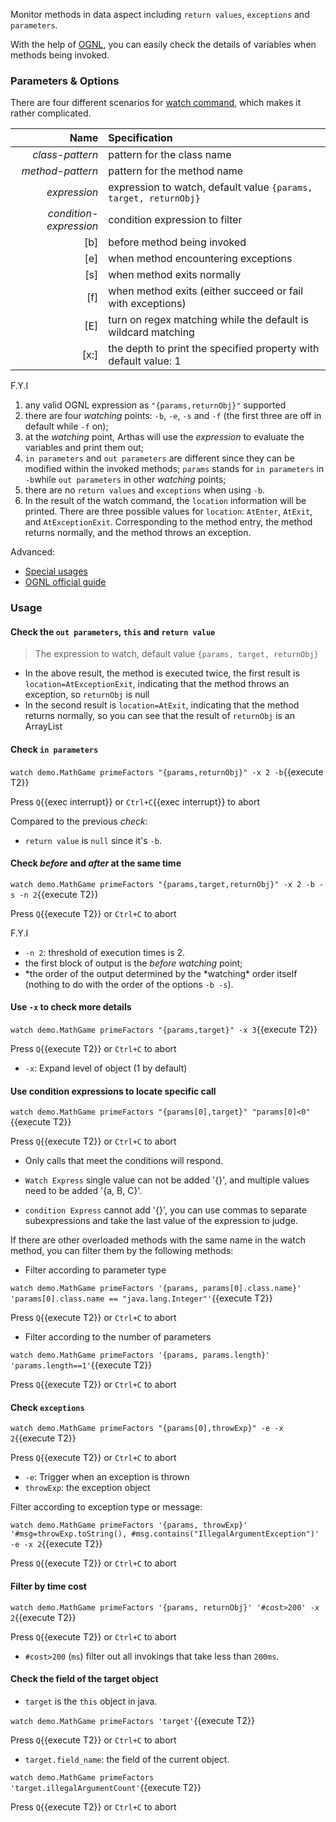 Monitor methods in data aspect including `return values`, `exceptions` and `parameters`.

With the help of [OGNL](https://commons.apache.org/proper/commons-ognl/index.html), you can easily check the details of variables when methods being invoked.

### Parameters & Options

There are four different scenarios for [watch command](https://arthas.aliyun.com/en/doc/watch.html), which makes it rather complicated.

|                   Name | Specification                                                    |
| ---------------------: | :--------------------------------------------------------------- |
|        _class-pattern_ | pattern for the class name                                       |
|       _method-pattern_ | pattern for the method name                                      |
|           _expression_ | expression to watch, default value `{params, target, returnObj}` |
| _condition-expression_ | condition expression to filter                                   |
|                    [b] | before method being invoked                                      |
|                    [e] | when method encountering exceptions                              |
|                    [s] | when method exits normally                                       |
|                    [f] | when method exits (either succeed or fail with exceptions)       |
|                    [E] | turn on regex matching while the default is wildcard matching    |
|                   [x:] | the depth to print the specified property with default value: 1  |

F.Y.I

1. any valid OGNL expression as `"{params,returnObj}"` supported
2. there are four _watching_ points: `-b`, `-e`, `-s` and `-f` (the first three are off in default while `-f` on);
3. at the _watching_ point, Arthas will use the _expression_ to evaluate the variables and print them out;
4. `in parameters` and `out parameters` are different since they can be modified within the invoked methods; `params` stands for `in parameters` in `-b`while `out parameters` in other _watching_ points;
5. there are no `return values` and `exceptions` when using `-b`.
6. In the result of the watch command, the `location` information will be printed. There are three possible values for `location`: `AtEnter`, `AtExit`, and `AtExceptionExit`. Corresponding to the method entry, the method returns normally, and the method throws an exception.

Advanced:

- [Special usages](https://github.com/alibaba/arthas/issues/71)
- [OGNL official guide](https://commons.apache.org/proper/commons-ognl/language-guide.html)

### Usage

#### Check the `out parameters`, `this` and `return value`

> The expression to watch, default value `{params, target, returnObj}`

- In the above result, the method is executed twice, the first result is `location=AtExceptionExit`, indicating that the method throws an exception, so `returnObj` is null
- In the second result is `location=AtExit`, indicating that the method returns normally, so you can see that the result of `returnObj` is an ArrayList

#### Check `in parameters`

`watch demo.MathGame primeFactors "{params,returnObj}" -x 2 -b`{{execute T2}}

Press `Q`{{exec interrupt}} or `Ctrl+C`{{exec interrupt}} to abort

Compared to the previous _check_:

- `return value` is `null` since it's `-b`.

#### Check _before_ and _after_ at the same time

`watch demo.MathGame primeFactors "{params,target,returnObj}" -x 2 -b -s -n 2`{{execute T2}}

Press `Q`{{execute T2}} or `Ctrl+C` to abort

F.Y.I

- `-n 2`: threshold of execution times is 2.
- the first block of output is the _before watching_ point;
- *the order of the output determined by the *watching\* order itself (nothing to do with the order of the options `-b -s`).

#### Use `-x` to check more details

`watch demo.MathGame primeFactors "{params,target}" -x 3`{{execute T2}}

Press `Q`{{execute T2}} or `Ctrl+C` to abort

- `-x`: Expand level of object (1 by default)

#### Use condition expressions to locate specific call

`watch demo.MathGame primeFactors "{params[0],target}" "params[0]<0"`{{execute T2}}

Press `Q`{{execute T2}} or `Ctrl+C` to abort

- Only calls that meet the conditions will respond.

- `Watch Express` single value can not be added '{}', and multiple values need to be added '{a, B, C}'.

- `condition Express` cannot add '{}', you can use commas to separate subexpressions and take the last value of the expression to judge.

If there are other overloaded methods with the same name in the watch method, you can filter them by the following methods:

- Filter according to parameter type

`watch demo.MathGame primeFactors '{params, params[0].class.name}' 'params[0].class.name == "java.lang.Integer"'`{{execute T2}}

Press `Q`{{execute T2}} or `Ctrl+C` to abort

- Filter according to the number of parameters

`watch demo.MathGame primeFactors '{params, params.length}' 'params.length==1'`{{execute T2}}

Press `Q`{{execute T2}} or `Ctrl+C` to abort

#### Check `exceptions`

`watch demo.MathGame primeFactors "{params[0],throwExp}" -e -x 2`{{execute T2}}

Press `Q`{{execute T2}} or `Ctrl+C` to abort

- `-e`: Trigger when an exception is thrown
- `throwExp`: the exception object

Filter according to exception type or message:

`watch demo.MathGame primeFactors '{params, throwExp}' '#msg=throwExp.toString(), #msg.contains("IllegalArgumentException")' -e -x 2`{{execute T2}}

Press `Q`{{execute T2}} or `Ctrl+C` to abort

#### Filter by time cost

`watch demo.MathGame primeFactors '{params, returnObj}' '#cost>200' -x 2`{{execute T2}}

Press `Q`{{execute T2}} or `Ctrl+C` to abort

- `#cost>200` (`ms`) filter out all invokings that take less than `200ms`.

#### Check the field of the target object

- `target` is the `this` object in java.

`watch demo.MathGame primeFactors 'target'`{{execute T2}}

Press `Q`{{execute T2}} or `Ctrl+C` to abort

- `target.field_name`: the field of the current object.

`watch demo.MathGame primeFactors 'target.illegalArgumentCount'`{{execute T2}}

Press `Q`{{execute T2}} or `Ctrl+C` to abort
